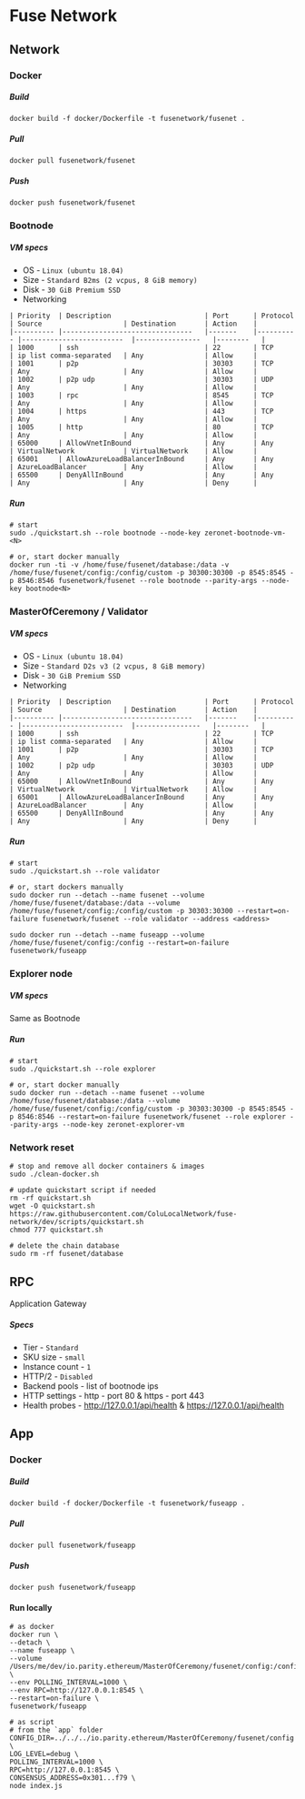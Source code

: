 # Fuse Network

## Network

### Docker
##### Build
```docker build -f docker/Dockerfile -t fusenetwork/fusenet .```
##### Pull
```docker pull fusenetwork/fusenet```
##### Push
```docker push fusenetwork/fusenet```

### Bootnode

##### VM specs
* OS - `Linux (ubuntu 18.04)`
* Size - `Standard B2ms (2 vcpus, 8 GiB memory)`
* Disk - `30 GiB Premium SSD`
* Networking

```
| Priority 	| Description                    	| Port  	| Protocol 	| Source                  	| Destination    	| Action 	|
|----------	|--------------------------------	|-------	|----------	|-------------------------	|----------------	|--------	|
| 1000     	| ssh	                            | 22    	| TCP      	| ip list comma-separated 	| Any            	| Allow  	|
| 1001     	| p2p                            	| 30303 	| TCP      	| Any                     	| Any            	| Allow  	|
| 1002     	| p2p udp                        	| 30303 	| UDP      	| Any                     	| Any            	| Allow  	|
| 1003     	| rpc                            	| 8545  	| TCP      	| Any                     	| Any            	| Allow  	|
| 1004     	| https                          	| 443   	| TCP      	| Any                     	| Any            	| Allow  	|
| 1005     	| http                           	| 80    	| TCP      	| Any                     	| Any            	| Allow  	|
| 65000    	| AllowVnetInBound               	| Any   	| Any      	| VirtualNetwork          	| VirtualNetwork 	| Allow  	|
| 65001    	| AllowAzureLoadBalancerInBound  	| Any   	| Any      	| AzureLoadBalancer       	| Any            	| Allow  	|
| 65500    	| DenyAllInBound                 	| Any   	| Any      	| Any                     	| Any            	| Deny   	|
```

##### Run
```
# start
sudo ./quickstart.sh --role bootnode --node-key zeronet-bootnode-vm-<N>

# or, start docker manually
docker run -ti -v /home/fuse/fusenet/database:/data -v /home/fuse/fusenet/config:/config/custom -p 30300:30300 -p 8545:8545 -p 8546:8546 fusenetwork/fusenet --role bootnode --parity-args --node-key bootnode<N>
```

### MasterOfCeremony / Validator

##### VM specs
* OS - `Linux (ubuntu 18.04)`
* Size - `Standard D2s v3 (2 vcpus, 8 GiB memory)`
* Disk - `30 GiB Premium SSD`
* Networking

```
| Priority 	| Description                    	| Port  	| Protocol 	| Source                  	| Destination    	| Action 	|
|----------	|--------------------------------	|-------	|----------	|-------------------------	|----------------	|--------	|
| 1000     	| ssh	                            | 22    	| TCP      	| ip list comma-separated 	| Any            	| Allow  	|
| 1001     	| p2p                            	| 30303 	| TCP      	| Any                     	| Any            	| Allow  	|
| 1002     	| p2p udp                        	| 30303 	| UDP      	| Any                     	| Any            	| Allow  	|
| 65000    	| AllowVnetInBound               	| Any   	| Any      	| VirtualNetwork          	| VirtualNetwork 	| Allow  	|
| 65001    	| AllowAzureLoadBalancerInBound  	| Any   	| Any      	| AzureLoadBalancer       	| Any            	| Allow  	|
| 65500    	| DenyAllInBound                 	| Any   	| Any      	| Any                     	| Any            	| Deny   	|
```

##### Run
```
# start
sudo ./quickstart.sh --role validator

# or, start dockers manually
sudo docker run --detach --name fusenet --volume /home/fuse/fusenet/database:/data --volume /home/fuse/fusenet/config:/config/custom -p 30303:30300 --restart=on-failure fusenetwork/fusenet --role validator --address <address>

sudo docker run --detach --name fuseapp --volume /home/fuse/fusenet/config:/config --restart=on-failure fusenetwork/fuseapp
```

### Explorer node

##### VM specs
Same as Bootnode

##### Run
```
# start
sudo ./quickstart.sh --role explorer

# or, start docker manually
sudo docker run --detach --name fusenet --volume /home/fuse/fusenet/database:/data --volume /home/fuse/fusenet/config:/config/custom -p 30303:30300 -p 8545:8545 -p 8546:8546 --restart=on-failure fusenetwork/fusenet --role explorer --parity-args --node-key zeronet-explorer-vm
```

### Network reset
```
# stop and remove all docker containers & images
sudo ./clean-docker.sh

# update quickstart script if needed 
rm -rf quickstart.sh
wget -O quickstart.sh https://raw.githubusercontent.com/ColuLocalNetwork/fuse-network/dev/scripts/quickstart.sh
chmod 777 quickstart.sh

# delete the chain database
sudo rm -rf fusenet/database
```

## RPC

Application Gateway

##### Specs
* Tier - `Standard`
* SKU size - `small`
* Instance count - `1`
* HTTP/2 - `Disabled`
* Backend pools - list of bootnode ips
* HTTP settings - http - port 80 & https - port 443
* Health probes - http://127.0.0.1/api/health & https://127.0.0.1/api/health

## App

### Docker
##### Build
```docker build -f docker/Dockerfile -t fusenetwork/fuseapp .```
##### Pull
```docker pull fusenetwork/fuseapp```
##### Push
```docker push fusenetwork/fuseapp```

#### Run locally
```
# as docker
docker run \
--detach \
--name fuseapp \
--volume /Users/me/dev/io.parity.ethereum/MasterOfCeremony/fusenet/config:/config \
--env POLLING_INTERVAL=1000 \
--env RPC=http://127.0.0.1:8545 \
--restart=on-failure \
fusenetwork/fuseapp

# as script
# from the `app` folder
CONFIG_DIR=../../../io.parity.ethereum/MasterOfCeremony/fusenet/config \
LOG_LEVEL=debug \
POLLING_INTERVAL=1000 \
RPC=http://127.0.0.1:8545 \
CONSENSUS_ADDRESS=0x301...f79 \
node index.js
```



